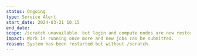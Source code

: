 ```yaml
---
status: Ongoing
type: Service Alert
start_date: 2024-03-21 10:15
end_date: 
scope: /scratch unavailable  but login and compute nodes are now restored to service.
impact: Work is running once more and new jobs can be submitted.
reason: System has been restarted but without /scratch.
---
```

